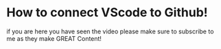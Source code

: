 # How to connect VScode to Github!

if you are here you have seen the video please make sure to subscribe to me as they make GREAT Content!